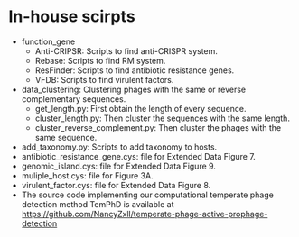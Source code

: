 # In-house scirpts

* function_gene
  * Anti-CRIPSR: Scripts to find anti-CRISPR system.
  * Rebase: Scripts to find RM system.
  * ResFinder: Scripts to find antibiotic resistance genes.
  * VFDB: Scripts to find virulent factors.
* data_clustering: Clustering phages with the same or reverse complementary sequences.
  * get_length.py: First obtain the length of every sequence.
  * cluster_length.py: Then cluster the sequences with the same length.
  * cluster_reverse_complement.py: Then cluster the phages with the same sequence.
* add_taxonomy.py: Scripts to add taxonomy to hosts.
* antibiotic_resistance_gene.cys: file for Extended Data Figure 7.
* genomic_island.cys: file for Extended Data Figure 9.
* muliple_host.cys: file for Figure 3A.
* virulent_factor.cys: file for Extended Data Figure 8.
* The source code implementing our computational temperate phage detection method TemPhD is available at https://github.com/NancyZxll/temperate-phage-active-prophage-detection
